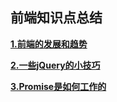 ## 前端知识点总结

[**1.前端的发展和趋势**](/documents/overview/overview)

[**2.一些jQuery的小技巧**](/documents/overview/article1)

[**3.Promise是如何工作的**](/documents/overview/article2)

